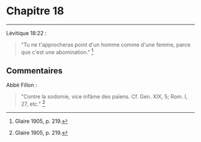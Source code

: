 # Chapitre 18

***

Lévitique 18:22 :

> "Tu ne t'approcheras point d'un homme comme d'une femme, parce que c'est une abomination." [^1]

[^1]: Glaire 1905, p. 219.

## Commentaires

Abbé Fillon :

> "Contre la sodomie, vice infâme des païens. Cf. Gen. XIX, 5; Rom. I, 27, etc." [^1]

[^1]: Fillon 1899, p. 384.

